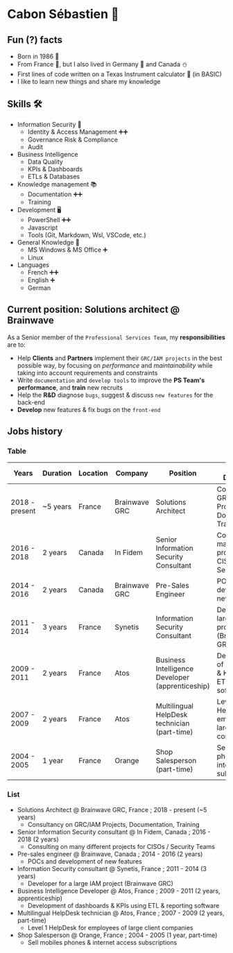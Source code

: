 # Cabon Sébastien 🧔

## Fun (?) facts

* Born in 1986 💾
* From France 🥖, but I also lived in Germany 🍺 and Canada ⛄
* First lines of code written on a Texas Instrument calculator 👾 (in BASIC)
* I like to learn new things and share my knowledge

## Skills 🛠️

* Information Security 🔐
  * Identity & Access Management ➕➕
  * Governance Risk & Compliance
  * Audit
* Business Intelligence
  * Data Quality
  * KPIs & Dashboards
  * ETLs & Databases
* Knowledge management 📚
  * Documentation ➕➕
  * Training
* Development 🖥️
  * PowerShell ➕➕
  * Javascript
  * Tools (Git, Markdown, Wsl, VSCode, etc.)
* General Knowledge 📎
  * MS Windows & MS Office ➕
  * Linux
* Languages
  * French ➕➕
  * English ➕
  * German

## Current position: Solutions architect @ Brainwave

As a Senior member of the `Professional Services Team`, my **responsibilities** are to:

* Help **Clients** and **Partners** implement their `GRC/IAM projects` in the best possible way, by focusing on *performance* and *maintainability* while taking into account requirements and constraints
* Write `documentation` and `develop tools` to improve the **PS Team's performance**, and **train** new recruits
* Help the **R&D** diagnose `bugs`, suggest & discuss `new features` for the back-end
* **Develop** new features & fix bugs on the `front-end`

## Jobs history

### Table

| Years             | Duration      | Location  | Company           | Position                                          | Short Description     |
| ---               | ---           | ---       | ---               | ---                                               | ---                   |
| 2018 - present    | ~5 years      | France    | Brainwave GRC     | Solutions Architect                               | Consultancy on GRC/IAM Projects, Documentation, Training |
| 2016 - 2018       | 2 years       | Canada    | In Fidem          | Senior Information Security Consultant            | Consulting on many different projects for CISOs / Security Teams |
| 2014 - 2016       | 2 years       | Canada    | Brainwave GRC     | Pre-Sales Engineer                                | POCs and development of new features |
| 2011 - 2014       | 3 years       | France    | Synetis           | Information Security Consultant                   | Developer for a large IAM project (Brainwave GRC) |
| 2009 - 2011       | 2 years       | France    | Atos              | Business Intelligence Developer (apprenticeship)  | Development of dashboards & KPIs using ETL & reporting software |
| 2007 - 2009       | 2 years       | France    | Atos              | Multilingual HelpDesk technician (part-time)      | Level 1 HelpDesk for employees of large client companies |
| 2004 - 2005       | 1 year        | France    | Orange            | Shop Salesperson (part-time)                      | Sell mobiles phones & internet access subscriptions |

### List

* Solutions Architect @ Brainwave GRC, France ; 2018 - present (~5 years)
  * Consultancy on GRC/IAM Projects, Documentation, Training
* Senior Information Security consultant @ In Fidem, Canada ; 2016 - 2018 (2 years)
  * Consulting on many different projects for CISOs / Security Teams
* Pre-sales engineer @ Brainwave, Canada ; 2014 - 2016 (2 years)
  * POCs and development of new features
* Information Security consultant @ Synetis, France ; 2011 - 2014 (3 years)
  * Developer for a large IAM project (Brainwave GRC)
* Business Intelligence Developer @ Atos, France ; 2009 - 2011 (2 years, apprenticeship)
  * Development of dashboards & KPIs using ETL & reporting software
* Multilingual HelpDesk technician @ Atos, France ; 2007 - 2009 (2 years, part-time)
  * Level 1 HelpDesk for employees of large client companies
* Shop Salesperson @ Orange, France ; 2004 - 2005 (1 year, part-time)
  * Sell mobiles phones & internet access subscriptions
